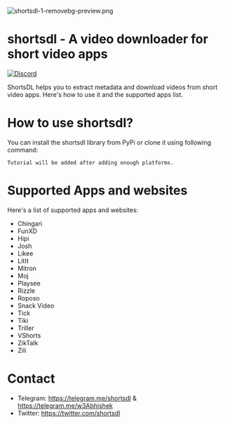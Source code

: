 ![shortsdl-1-removebg-preview.png](https://i.postimg.cc/qM1QgKhv/shortsdl-1-removebg-preview.png)
# shortsdl - A video downloader for short video apps
[![Discord](https://img.shields.io/badge/Discord-%237289DA.svg?style=for-the-badge&logo=discord&logoColor=white)](https://discord.gg/ZcDGBrfn) 

ShortsDL helps you to extract metadata and download videos from short video apps. Here's how to use it and the supported apps list.

# How to use shortsdl?
You can install the shortsdl library from PyPi or clone it using following command:

`Tutorial will be added after adding enough platforms.`

# Supported Apps and websites
Here's a list of supported apps and websites:
- Chingari
- FunXD
- Hipi
- Josh
- Likee
- LitIt
- Mitron
- Moj
- Playsee
- Rizzle
- Roposo
- Snack Video
- Tick
- Tiki
- Triller
- VShorts
- ZikTalk
- Zili

# Contact
- Telegram: https://telegram.me/shortsdl & https://telegram.me/w3Abhishek
- Twitter: https://twitter.com/shortsdl